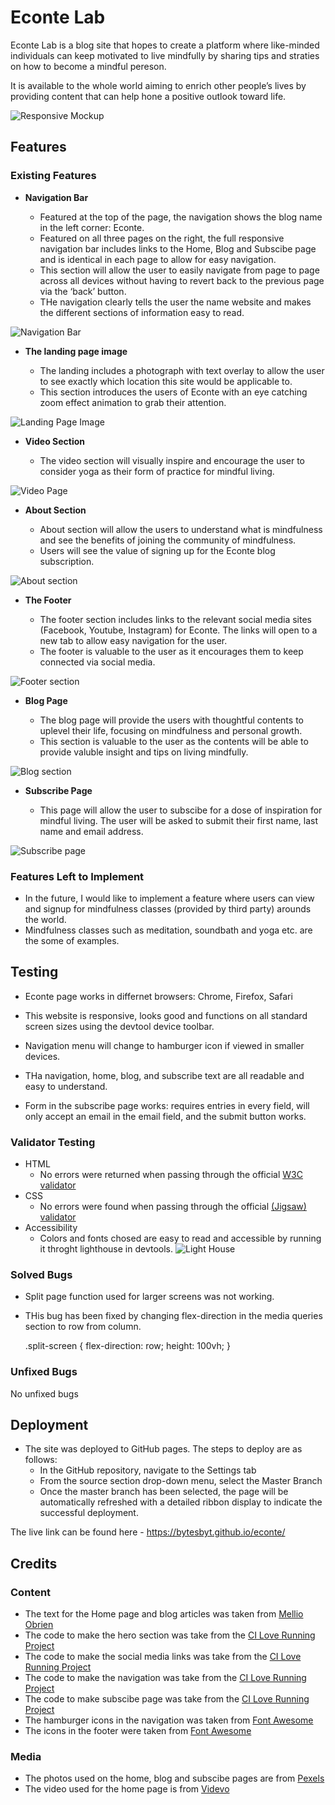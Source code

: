 # Econte Lab

Econte Lab is a blog site that hopes to create a platform where like-minded individuals can keep motivated to live mindfully by sharing tips and straties on how to become a mindful pereson.

It is available to the whole world aiming to enrich other people’s lives by providing content that can help hone a positive outlook toward life.

![Responsive Mockup](assets/docs/econte_mockup.png)

## Features 

### Existing Features

- __Navigation Bar__

  - Featured at the top of the page, the navigation shows the blog name in the left corner: Econte.
  - Featured on all three pages on the right, the full responsive navigation bar includes links to the Home, Blog and Subscibe page and is identical in each page to allow for easy navigation.
  - This section will allow the user to easily navigate from page to page across all devices without having to revert back to the previous page via the ‘back’ button.
  - THe navigation clearly tells the user the name website and makes the different sections of information easy to read.


 ![Navigation Bar](assets/docs/econte_nav.png)

- __The landing page image__

  - The landing includes a photograph with text overlay to allow the user to see exactly which location this site would be applicable to. 
  - This section introduces the users of Econte with an eye catching zoom effect animation to grab their attention.

 ![Landing Page Image](assets/docs/econte_landing.png)

- __Video Section__

  - The video section will visually inspire and encourage the user to consider yoga as their form of practice for mindful living.

![Video Page](assets/docs/econte_video.png)

- __About Section__

  - About section will allow the users to understand what is mindfulness and see the benefits of joining the community of mindfulness. 
  - Users will see the value of signing up for the Econte blog subscription.

![About section](assets/docs/econte_about.png)

- __The Footer__ 

  - The footer section includes links to the relevant social media sites (Facebook, Youtube, Instagram) for Econte. The links will open to a new tab to allow easy navigation for the user. 
  - The footer is valuable to the user as it encourages them to keep connected via social media.

![Footer section](assets/docs/econte_footer.png)

- __Blog Page__

  - The blog page will provide the users with thoughtful contents to uplevel their life, focusing on mindfulness and personal growth.
  - This section is valuable to the user as the contents will be able to provide valuble insight and tips on living mindfully.

![Blog section](assets/docs/econte_blog02.png)

- __Subscribe Page__

  - This page will allow the user to subscibe for a dose of inspiration for mindful living. The user will be asked to submit their first name, last name and email address. 

![Subscribe page](assets/docs/econte_subscribe.png)

### Features Left to Implement

- In the future, I would like to implement a feature where users can view and signup for mindfulness classes (provided by third party) arounds the world.
- Mindfulness classes such as meditation, soundbath and yoga etc. are the some of examples.

## Testing

 - Econte page works in differnet browsers: Chrome, Firefox, Safari 

 - This website is responsive, looks good and functions on all standard screen sizes using the devtool device toolbar.

 - Navigation menu will change to hamburger icon if viewed in smaller devices.

 - THa navigation, home, blog, and subscribe text are all readable and easy to understand.

 - Form in the subscribe page works: requires entries in every field, will only accept an email in the email field,  and the submit button works.

### Validator Testing 

- HTML
  - No errors were returned when passing through the official [W3C validator](https://validator.w3.org/)
- CSS
  - No errors were found when passing through the official [(Jigsaw) validator](https://jigsaw.w3.org/css-validator/)
- Accessibility
  - Colors and fonts chosed are easy to read and accessible by running it throght lighthouse in devtools.
![Light House](assets/docs/econte_lighthouse.png)

### Solved Bugs
 
 - Split page function used for larger screens was not working.

 - THis bug has been fixed by changing flex-direction in the media queries section to row from column.

   .split-screen {
    flex-direction: row;
    height: 100vh;
  }

 ### Unfixed Bugs

No unfixed bugs

## Deployment

- The site was deployed to GitHub pages. The steps to deploy are as follows: 
  - In the GitHub repository, navigate to the Settings tab 
  - From the source section drop-down menu, select the Master Branch
  - Once the master branch has been selected, the page will be automatically refreshed with a detailed ribbon display to indicate the successful deployment. 

The live link can be found here - https://bytesbyt.github.io/econte/


## Credits

### Content 

- The text for the Home page and blog articles was taken from [Mellio Obrien](https://melliobrien.com/)
- The code to make the hero section was take from the [CI Love Running Project](https://learn.codeinstitute.net/courses/course-v1:CodeInstitute+LRFX101+2023_Q2/courseware/e805068059af42af87681032aa64053f/1da6ad13213740f1855a51d30a2375b1/)
- The code to make the social media links was take from the [CI Love Running Project](https://learn.codeinstitute.net/courses/course-v1:CodeInstitute+LRFX101+2023_Q2/courseware/e805068059af42af87681032aa64053f/1da6ad13213740f1855a51d30a2375b1/)
- The code to make the navigation was take from the [CI Love Running Project](https://learn.codeinstitute.net/courses/course-v1:CodeInstitute+LRFX101+2023_Q2/courseware/e805068059af42af87681032aa64053f/1da6ad13213740f1855a51d30a2375b1/)
- The code to make subscibe page was take from the [CI Love Running Project](https://learn.codeinstitute.net/courses/course-v1:CodeInstitute+LRFX101+2023_Q2/courseware/e805068059af42af87681032aa64053f/1da6ad13213740f1855a51d30a2375b1/)
- The hamburger icons in the navigation was taken from [Font Awesome](https://fontawesome.com/)
- The icons in the footer were taken from [Font Awesome](https://fontawesome.com/)


### Media

- The photos used on the home, blog and subscibe pages are from [Pexels](https://www.pexels.com/)
- The video used for the home page is from [Videvo](https://www.videvo.net/)

